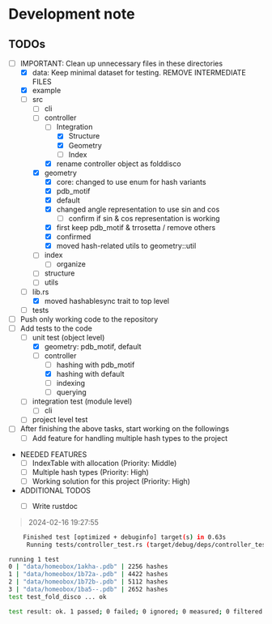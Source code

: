 # Development note

## TODOs 
- [ ] IMPORTANT: Clean up unnecessary files in these directories
  - [x] data: Keep minimal dataset for testing. REMOVE INTERMEDIATE FILES
  - [x] example
  - [ ] src
    - [ ] cli
    - [ ] controller
      - [ ] Integration 
        - [x] Structure
        - [x] Geometry
        - [ ] Index
      - [x] rename controller object as folddisco
    - [x] geometry
      - [x] core: changed to use enum for hash variants
      - [x] pdb_motif
      - [x] default
      - [x] changed angle representation to use sin and cos
        - [ ] confirm if sin & cos representation is working
      - [x] first keep pdb_motif & trrosetta / remove others
      - [x] confirmed
      - [x] moved hash-related utils to geometry::util
    - [ ] index
      - [ ] organize 
    - [ ] structure
    - [ ] utils
  - [ ] lib.rs
    - [x] moved hashablesync trait to top level
  - [ ] tests
- [ ] Push only working code to the repository
- [ ] Add tests to the code
  - [ ] unit test (object level)
    - [x] geometry: pdb_motif, default
    - [ ] controller
      - [ ] hashing with pdb_motif
      - [x] hashing with default
      - [ ] indexing
      - [ ] querying
  - [ ] integration test (module level)
      - [ ] cli
  - [ ] project level test

- [ ] After finishing the above tasks, start working on the followings
    - [ ] Add feature for handling multiple hash types to the project

- NEEDED FEATURES
  - [ ] IndexTable with allocation (Priority: Middle)
  - [ ] Multiple hash types (Priority: High)
  - [ ] Working solution for this project (Priority: High)

- ADDITIONAL TODOS
  - [ ] Write rustdoc



<!-- https://stats.stackexchange.com/questions/218407/encoding-angle-data-for-neural-network -->

> 2024-02-16 19:27:55
```sh
    Finished test [optimized + debuginfo] target(s) in 0.63s
     Running tests/controller_test.rs (target/debug/deps/controller_test-28fe139faa771367)

running 1 test
0 | "data/homeobox/1akha-.pdb" | 2256 hashes
1 | "data/homeobox/1b72a-.pdb" | 4422 hashes
2 | "data/homeobox/1b72b-.pdb" | 5112 hashes
3 | "data/homeobox/1ba5--.pdb" | 2652 hashes
test test_fold_disco ... ok

test result: ok. 1 passed; 0 failed; 0 ignored; 0 measured; 0 filtered out; finished in 0.01s
```